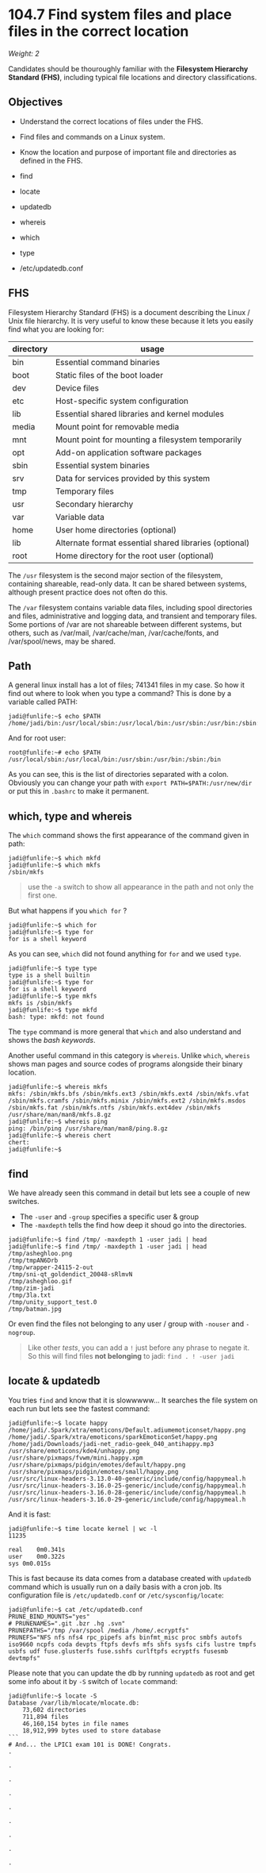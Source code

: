 # 104.7 Find system files and place files in the correct location
*Weight: 2*

Candidates should be thouroughly familiar with the **Filesystem Hierarchy Standard (FHS)**, including typical file locations and directory classifications.

## Objectives

- Understand the correct locations of files under the FHS.
- Find files and commands on a Linux system.
- Know the location and purpose of important file and directories as defined in the FHS.


- find
- locate
- updatedb
- whereis
- which
- type
- /etc/updatedb.conf

## FHS
Filesystem Hierarchy Standard (FHS) is a document describing the Linux / Unix file hierarchy. It is very useful to know these because it lets you easily find what you are looking for:

|directory|usage|
|---|---|
|bin|Essential command binaries|
|boot|Static files of the boot loader|
|dev|Device files|
|etc|Host-specific system configuration|
|lib|Essential shared libraries and kernel modules|
|media|Mount point for removable media|
|mnt|Mount point for mounting a filesystem temporarily|
|opt|Add-on application software packages|
|sbin|Essential system binaries|
|srv|Data for services provided by this system|
|tmp|Temporary files|
|usr|Secondary hierarchy|
|var|Variable data|
|home|User home directories (optional)|
|lib<qual>|Alternate format essential shared libraries (optional)|
|root|Home directory for the root user (optional)|

The `/usr` filesystem is the second major section of the filesystem, containing shareable, read-only data. It can be shared between systems, although present practice does not often do this.

The `/var` filesystem contains variable data files, including spool directories and files, administrative and logging data, and transient and temporary files. Some portions of /var are not shareable between different systems, but others, such as /var/mail, /var/cache/man, /var/cache/fonts, and /var/spool/news, may be shared. 



## Path
A general linux install has a lot of files; 741341 files in my case. So how it find out where to look when you type a command? This is done by a variable called PATH:

````
jadi@funlife:~$ echo $PATH
/home/jadi/bin:/usr/local/sbin:/usr/local/bin:/usr/sbin:/usr/bin:/sbin:/bin:/usr/games:/usr/local/games;/home/jadi/bin/
````

And for root user:

````
root@funlife:~# echo $PATH
/usr/local/sbin:/usr/local/bin:/usr/sbin:/usr/bin:/sbin:/bin
````

As you can see, this is the list of directories separated with a colon. Obviously you can change your path with ```export PATH=$PATH:/usr/new/dir``` or put this in ```.bashrc``` to make it permanent.

## which, type and whereis
The `which` command shows the first appearance of the command given in path:

````
jadi@funlife:~$ which mkfd
jadi@funlife:~$ which mkfs
/sbin/mkfs
````

> use the `-a` switch to show all appearance in the path and not only the first one.

But what happens if you `which for` ?

````
jadi@funlife:~$ which for
jadi@funlife:~$ type for
for is a shell keyword
````

As you can see, `which` did not found anything for `for` and we used `type`.

````
jadi@funlife:~$ type type
type is a shell builtin
jadi@funlife:~$ type for
for is a shell keyword
jadi@funlife:~$ type mkfs
mkfs is /sbin/mkfs
jadi@funlife:~$ type mkfd
bash: type: mkfd: not found
````

The `type` command is more general that `which` and also understand and shows the *bash keywords*. 

Another useful command in this category is `whereis`. Unlike `which`, `whereis` shows man pages and source codes of programs alongside their binary location. 


````
jadi@funlife:~$ whereis mkfs
mkfs: /sbin/mkfs.bfs /sbin/mkfs.ext3 /sbin/mkfs.ext4 /sbin/mkfs.vfat /sbin/mkfs.cramfs /sbin/mkfs.minix /sbin/mkfs.ext2 /sbin/mkfs.msdos /sbin/mkfs.fat /sbin/mkfs.ntfs /sbin/mkfs.ext4dev /sbin/mkfs /usr/share/man/man8/mkfs.8.gz
jadi@funlife:~$ whereis ping
ping: /bin/ping /usr/share/man/man8/ping.8.gz
jadi@funlife:~$ whereis chert
chert:
jadi@funlife:~$ 
````

## find
We have already seen this command in detail but lets see a couple of new switches.

- The `-user` and `-group` specifies a specific user & group
- The `-maxdepth` tells the find how deep it shoud go into the directories.

````
jadi@funlife:~$ find /tmp/ -maxdepth 1 -user jadi | head
jadi@funlife:~$ find /tmp/ -maxdepth 1 -user jadi | head
/tmp/asheghloo.png
/tmp/tmpAN6Drb
/tmp/wrapper-24115-2-out
/tmp/sni-qt_goldendict_20048-sRlmvN
/tmp/asheghloo.gif
/tmp/zim-jadi
/tmp/3la.txt
/tmp/unity_support_test.0
/tmp/batman.jpg
````

Or even find the files not belonging to any user / group with `-nouser` and `-nogroup`. 

>Like other *tests*, you can add a `!` just before any phrase to negate it. So this will find files **not belonging** to jadi: `find . ! -user jadi`


## locate & updatedb
You tries `find` and know that it is slowwwww... It searches the file system on each run but lets see the fastest command:

````
jadi@funlife:~$ locate happy
/home/jadi/.Spark/xtra/emoticons/Default.adiumemoticonset/happy.png
/home/jadi/.Spark/xtra/emoticons/sparkEmoticonSet/happy.png
/home/jadi/Downloads/jadi-net_radio-geek_040_antihappy.mp3
/usr/share/emoticons/kde4/unhappy.png
/usr/share/pixmaps/fvwm/mini.happy.xpm
/usr/share/pixmaps/pidgin/emotes/default/happy.png
/usr/share/pixmaps/pidgin/emotes/small/happy.png
/usr/src/linux-headers-3.13.0-40-generic/include/config/happymeal.h
/usr/src/linux-headers-3.16.0-25-generic/include/config/happymeal.h
/usr/src/linux-headers-3.16.0-28-generic/include/config/happymeal.h
/usr/src/linux-headers-3.16.0-29-generic/include/config/happymeal.h
````

And it is fast:

````
jadi@funlife:~$ time locate kernel | wc -l 
11235

real	0m0.341s
user	0m0.322s
sys	0m0.015s
````

This is fast because its data comes from a database created with `updatedb` command which is usually run on a daily basis with a cron job. Its configuration file is `/etc/updatedb.conf` or `/etc/sysconfig/locate`:

````
jadi@funlife:~$ cat /etc/updatedb.conf 
PRUNE_BIND_MOUNTS="yes"
# PRUNENAMES=".git .bzr .hg .svn"
PRUNEPATHS="/tmp /var/spool /media /home/.ecryptfs"
PRUNEFS="NFS nfs nfs4 rpc_pipefs afs binfmt_misc proc smbfs autofs iso9660 ncpfs coda devpts ftpfs devfs mfs shfs sysfs cifs lustre tmpfs usbfs udf fuse.glusterfs fuse.sshfs curlftpfs ecryptfs fusesmb devtmpfs"
````

Please note that you can update the db by running `updatedb` as root and get some info about it by `-S` switch of `locate` command:

````
jadi@funlife:~$ locate -S
Database /var/lib/mlocate/mlocate.db:
	73,602 directories
	711,894 files
	46,160,154 bytes in file names
	18,912,999 bytes used to store database
```
# And... the LPIC1 exam 101 is DONE! Congrats.
.

.

.

.

.

.

.

.

.

